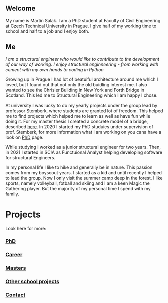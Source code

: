 ## Welcome 
My name is Martin Salak. I am a PhD student at Faculty of Civil Engineering at Czech Technical University in Prague. I give half of my working time to school and half to a job and I enjoy both.


## Me
_I am a structural engineer who would like to contribute to the development of our way of working. I enjoy structural enginneering - from working with cement with my own hands to coding in Python_

Growing up in Prague I had lot of beatuiful architecture around me which I loved, but I found out that not only the old buidling interest me. I also wanted to see the Chrisler Building in New York and Forth Bridge in Scotland. This led me to Structural Engineering which I am happy I chose.

At university I was lucky to do my yearly projects under the group lead by professor Stemberk, where students are granted lot of freedom. This helped me to find projects which helped me to learn as well as have fun while doing it. For my master thesis I created a concrete model of a bridge, described [here](./Masters.md). In 2020 I started my PhD studuies under supervision of prof. Stemberk, for more information what I am working on you cana have a look on [PhD](./PhD.md) page.

While studying I worked as a junior structural engineer for two years. Then, in 2021 I started in SCIA as Functuional Analyst helping developing software for structural Engineers.

In my personal life I like to hike and generally be in nature. This passion comes from my boyscout years. I started as a kid and until recently I helped to lead the group. Now I only visit the summer camp deep in the forest. I like sports, namely volleyball, fotball and skiing and I am a keen Magic the Gathering player. But the majority of my personal time I spend with my family.


# Projects
Look here for more:

### [PhD](./PhD.md)

### [Career](./Career.md)

### [Masters](./Masters.md)

### [Other school projects](./OtherSchoolProjects.md)

### [Contact](./Contact.md)



